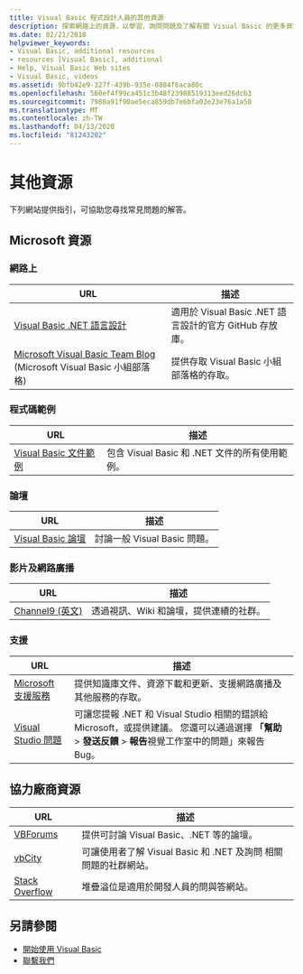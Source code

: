 ```yaml
---
title: Visual Basic 程式設計人員的其他資源
description: 探索網路上的資源，以學習、詢問問題及了解有關 Visual Basic 的更多資訊。
ms.date: 02/21/2018
helpviewer_keywords:
- Visual Basic, additional resources
- resources [Visual Basic], additional
- Help, Visual Basic Web sites
- Visual Basic, videos
ms.assetid: 9bfb42e9-327f-439b-935e-8884f6aca80c
ms.openlocfilehash: 560ef4f99ca451c3b48f23988519313eed26dcb3
ms.sourcegitcommit: 7980a91f90ae5eca859db7e6bfa03e23e76a1a50
ms.translationtype: MT
ms.contentlocale: zh-TW
ms.lasthandoff: 04/13/2020
ms.locfileid: "81243202"
---
```

# <a name="additional-resources"></a>其他資源

下列網站提供指引，可協助您尋找常見問題的解答。

## <a name="microsoft-resources"></a>Microsoft 資源

### <a name="on-the-web"></a>網路上

|URL|描述|
|----------|----------------|
|[Visual Basic .NET 語言設計](https://github.com/dotnet/vblang)|適用於 Visual Basic .NET 語言設計的官方 GitHub 存放庫。|
|[Microsoft Visual Basic Team Blog](https://devblogs.microsoft.com/vbteam/) (Microsoft Visual Basic 小組部落格)|提供存取 Visual Basic 小組部落格的存取。|

### <a name="code-samples"></a>程式碼範例

|URL|描述|
|----------|----------------|
|[Visual Basic 文件範例](https://github.com/dotnet/docs/tree/master/samples/snippets/visualbasic)|包含 Visual Basic 和 .NET 文件的所有使用範例。|

### <a name="forums"></a>論壇

|URL|描述|
|----------|----------------|
|[Visual Basic 論壇](https://social.msdn.microsoft.com/Forums/vstudio/home?forum=vbgeneral)|討論一般 Visual Basic 問題。|

### <a name="videos-and-webcasts"></a>影片及網路廣播

|URL|描述|
|----------|----------------|
|[Channel9 (英文)](https://channel9.msdn.com/)|透過視訊、Wiki 和論壇，提供連續的社群。|

### <a name="support"></a>支援

|URL|描述|
|----------|----------------|
|[Microsoft 支援服務](https://support.microsoft.com)|提供知識庫文件、資源下載和更新、支援網路廣播及其他服務的存取。|
|[Visual Studio 問題](https://developercommunity.visualstudio.com)|可讓您提報 .NET 和 Visual Studio 相關的錯誤給 Microsoft，或提供建議。 您還可以通過選擇 **「幫助** > **發送反饋** > **報告**視覺工作室中的問題」來報告 Bug。|

## <a name="third-party-resources"></a>協力廠商資源

|URL|描述|
|----------|----------------|
|[VBForums](http://www.vbforums.com/)|提供可討論 Visual Basic、.NET 等的論壇。|
|[vbCity](http://vbcity.com/)|可讓使用者了解 Visual Basic 和 .NET 及詢問 相關問題的社群網站。|
|[Stack Overflow](https://stackoverflow.com/questions/tagged/vb.net)|堆疊溢位是適用於開發人員的問與答網站。|

## <a name="see-also"></a>另請參閱

- [開始使用 Visual Basic](../../visual-basic/getting-started/index.md)
- [聯繫我們](/visualstudio/ide/feedback-options)
